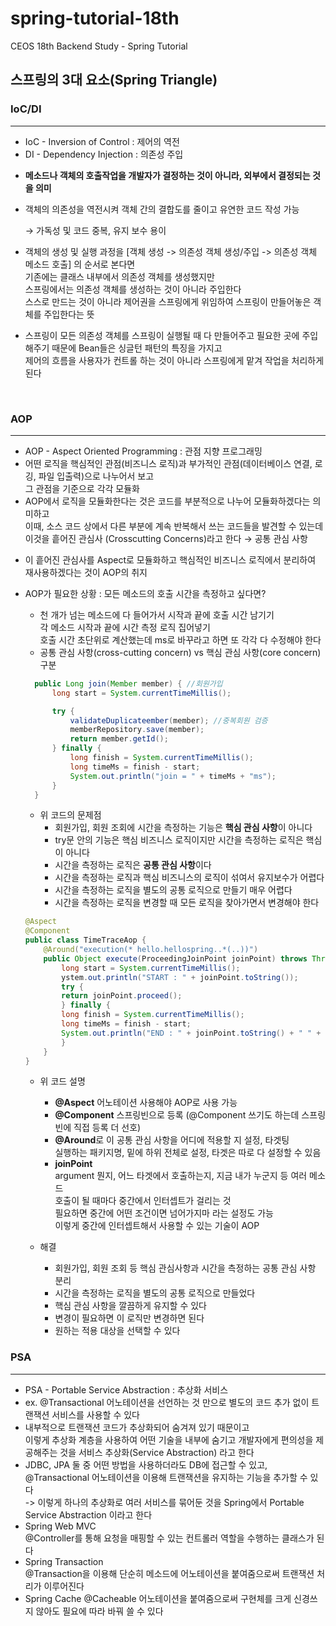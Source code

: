 # spring-tutorial-18th
CEOS 18th Backend Study - Spring Tutorial


## 스프링의 3대 요소(Spring Triangle)
### IoC/DI
***
* IoC - Inversion of Control : 제어의 역전
* DI - Dependency Injection : 의존성 주입
- **메소드나 객체의 호출작업을 개발자가 결정하는 것이 아니라, 외부에서 결정되는 것을 의미**
- 객체의 의존성을 역전시켜 객체 간의 결합도를 줄이고 유연한 코드 작성 가능

  → 가독성 및 코드 중복, 유지 보수 용이
- 객체의 생성 및 실행 과정을 [객체 생성 -> 의존성 객체 생성/주입 -> 의존성 객체 메소드 호출] 의 순서로 본다면   
기존에는 클래스 내부에서 의존성 객체를 생성했지만   
스프링에서는 의존성 객체를 생성하는 것이 아니라 주입한다   
스스로 만드는 것이 아니라 제어권을 스프링에게 위임하여 스프링이 만들어놓은 객체를 주입한다는 뜻
- 스프링이 모든 의존성 객체를 스프링이 실행될 때 다 만들어주고 필요한 곳에 주입해주기 때문에 Bean들은 싱글턴 패턴의 특징을 가지고   
제어의 흐름을 사용자가 컨트롤 하는 것이 아니라 스프링에게 맡겨 작업을 처리하게 된다 

<br/>

### AOP
***
* AOP - Aspect Oriented Programming : 관점 지향 프로그래밍
* 어떤 로직을 핵심적인 관점(비즈니스 로직)과 부가적인 관점(데이터베이스 연결, 로깅, 파일 입출력)으로 나누어서 보고   
그 관점을 기준으로 각각 모듈화
* AOP에서 로직을 모듈화한다는 것은 코드를 부분적으로 나누어 모듈화하겠다는 의미하고   
  이때, 소스 코드 상에서 다른 부분에 계속 반복해서 쓰는 코드들을 발견할 수 있는데   
  이것을 흩어진 관심사 (Crosscutting Concerns)라고 한다 → 공통 관심 사항
- 이 흩어진 관심사를 Aspect로 모듈화하고 핵심적인 비즈니스 로직에서 분리하여 재사용하겠다는 것이 AOP의 취지
* AOP가 필요한 상황 : 모든 메소드의 호출 시간을 측정하고 싶다면?
    * 천 개가 넘는 메소드에 다 들어가서 시작과 끝에 호출 시간 남기기   
각 메소드 시작과 끝에 시간 측정 로직 집어넣기  
호출 시간 초단위로 계산했는데 ms로 바꾸라고 하면 또 각각 다 수정해야 한다 
    * 공통 관심 사항(cross-cutting concern) vs 핵심 관심 사항(core concern) 구분
  ```java
    public Long join(Member member) { //회원가입
        long start = System.currentTimeMillis();
  
        try {
            validateDuplicateember(member); //중복회원 검증
            memberRepository.save(member);
            return member.getId();
        } finally {
            long finish = System.currentTimeMillis();
            long timeMs = finish - start;
            System.out.println("join = " + timeMs + "ms");
        }
    }
  ```
    * 위 코드의 문제점 
      * 회원가입, 회원 조회에 시간을 측정하는 기능은 **핵심 관심 사항**이 아니다
      - try문 안의 기능은 핵심 비즈니스 로직이지만 시간을 측정하는 로직은 핵심이 아니다
      - 시간을 측정하는 로직은 **공통 관심 사항**이다
      - 시간을 측정하는 로직과 핵심 비즈니스의 로직이 섞여서 유지보수가 어렵다
      - 시간을 측정하는 로직을 별도의 공통 로직으로 만들기 매우 어렵다
      - 시간을 측정하는 로직을 변경할 때 모든 로직을 찾아가면서 변경해야 한다
    
    ```java
    @Aspect
    @Component
    public class TimeTraceAop {
        @Around("execution(* hello.hellospring..*(..))")
        public Object execute(ProceedingJoinPoint joinPoint) throws Throwable {
            long start = System.currentTimeMillis();
            ystem.out.println("START : " + joinPoint.toString());
            try {
            return joinPoint.proceed();
            } finally {
            long finish = System.currentTimeMillis();
            long timeMs = finish - start;
            System.out.println("END : " + joinPoint.toString() + " " + timeMs + "ms");
            }
        }
    }
    ```
    * 위 코드 설명
      * **@Aspect** 어노테이션 사용해야 AOP로 사용 가능
      * **@Component** 스프링빈으로 등록 (@Component 쓰기도 하는데 스프링빈에 직접 등록 더 선호)
      * **@Around**로 이 공통 관심 사항을 어디에 적용할 지 설정, 타겟팅  
  실행하는 패키지명, 밑에 하위 전체로 설정, 타겟은 따로 다 설정할 수 있음
      * **joinPoint**  
  argument 뭔지, 어느 타겟에서 호출하는지, 지금 내가 누군지 등 여러 메소드   
    호출이 될 때마다 중간에서 인터셉트가 걸리는 것  
  필요하면 중간에 어떤 조건이면 넘어가지마 라는 설정도 가능   
  이렇게 중간에 인터셉트해서 사용할 수 있는 기술이 AOP

  * 해결
    * 회원가입, 회원 조회 등 핵심 관심사항과 시간을 측정하는 공통 관심 사항 분리
    - 시간을 측정하는 로직을 별도의 공통 로직으로 만들었다
    - 핵심 관심 사항을 깔끔하게 유지할 수 있다
    - 변경이 필요하면 이 로직만 변경하면 된다
    - 원하는 적용 대상을 선택할 수 있다

### PSA   
***
* PSA - Portable Service Abstraction : 추상화 서비스
*  ex. @Transactional 어노테이션을 선언하는 것 만으로 별도의 코드 추가 없이 트랜잭션 서비스를 사용할 수 있다
*  내부적으로 트랜잭션 코드가 추상화되어 숨겨져 있기 때문이고   
   이렇게 추상화 계층을 사용하여 어떤 기술을 내부에 숨기고 개발자에게 편의성을 제공해주는 것을 서비스 추상화(Service Abstraction) 라고 한다
* JDBC, JPA 둘 중 어떤 방법을 사용하더라도 DB에 접근할 수 있고, @Transactional 어노테이션을 이용해 트랜잭션을 유지하는 기능을 추가할 수 있다   
-> 이렇게 하나의 추상화로 여러 서비스를 묶어둔 것을 Spring에서 Portable Service Abstraction 이라고 한다 
* Spring Web MVC   
@Controller를 통해 요청을 매핑할 수 있는 컨트롤러 역할을 수행하는 클래스가 된다
* Spring Transaction   
@Transaction을 이용해 단순히 메소드에 어노테이션을 붙여줌으로써 트랜잭션 처리가 이루어진다
* Spring Cache
@Cacheable 어노테이션을 붙여줌으로써 구현체를 크게 신경쓰지 않아도 필요에 따라 바꿔 쓸 수 있다 